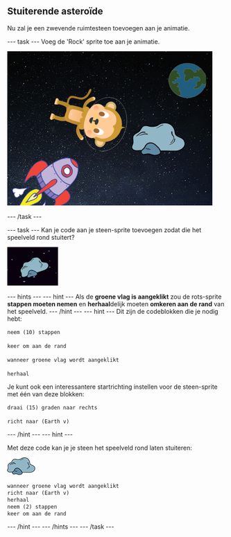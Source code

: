 ## Stuiterende asteroïde

Nu zal je een zwevende ruimtesteen toevoegen aan je animatie.

\--- task \--- Voeg de 'Rock' sprite toe aan je animatie.

![Adding a rock sprite](images/space-rock-sprite.png)

\--- /task \---

\--- task \--- Kan je code aan je steen-sprite toevoegen zodat die het speelveld rond stuitert?

![Testing a bouncing rock](images/space-bounce-test.png)

\--- hints \--- \--- hint \--- Als de **groene vlag is aangeklikt** zou de rots-sprite **stappen moeten nemen** en **herhaal**delijk moeten **omkeren aan de rand** van het speelveld. \--- /hint \--- \--- hint \--- Dit zijn de codeblokken die je nodig hebt:

```blocks3
neem (10) stappen

keer om aan de rand

wanneer groene vlag wordt aangeklikt

herhaal
```

Je kunt ook een interessantere startrichting instellen voor de steen-sprite met één van deze blokken:

```blocks3
draai (15) graden naar rechts

richt naar (Earth v)
```

\--- /hint \--- \--- hint \---

Met deze code kan je je steen het speelveld rond laten stuiteren:

![Steen-sprite](images/sprite-rock.png)

```blocks3
wanneer groene vlag wordt aangeklikt
richt naar (Earth v)
herhaal 
neem (2) stappen
keer om aan de rand
```

\--- /hint \--- \--- /hints \--- \--- /task \---